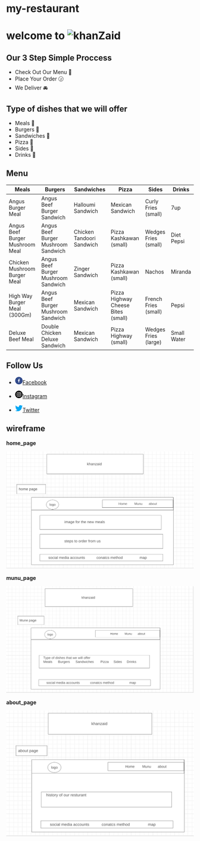 # my-restaurant
# welcome to ![khanZaid](https://static.wixstatic.com/media/ba8c60_263d7b2c0ddd49b59d17341e980b689a~mv2.png/v1/fill/w_255,h_116,al_c,q_85,usm_0.66_1.00_0.01,enc_auto/logo.png) 

## Our 3 Step Simple Proccess
* Check Out Our Menu 📝
* Place Your Order 🕞
* We Deliver 🚘

## Type of dishes that we will offer
* Meals 🍱
* Burgers 🍔
* Sandwiches 🍣
* Pizza 🍕 
* Sides 🍟 
* Drinks 🍹

## Menu


|  Meals |  Burgers |  Sandwiches | Pizza  |  Sides |  Drinks |
|---|---|---|---|---|---|
| Angus Burger Meal  |Angus Beef Burger Sandwich| Halloumi Sandwich  | Mexican Sandwich  |  Curly Fries (small) | 7up  |
| Angus Beef Burger Mushroom Meal  | Angus Beef Burger Mushroom Sandwich  | Chicken Tandoori Sandwich  |  Pizza Kashkawan (small) | Wedges Fries (small)  | Diet Pepsi  |
| Chicken Mushroom Burger Meal |Angus Beef Burger Mushroom Sandwich   | Zinger Sandwich  |  Pizza Kashkawan (small) |  Nachos | Miranda  |
| High Way Burger Meal (300Gm)  |  Angus Beef Burger Mushroom Sandwich |Mexican Sandwich   |Pizza Highway Cheese Bites (small)   |  French Fries (small) | Pepsi  |
| Deluxe Beef Meal  | Double Chicken Deluxe Sandwich  | Mexican Sandwich  |  Pizza Highway (small) |  Wedges Fries (large) |  Small Water |

## Follow Us 
  * ![Facebook logo](facebook.png)[Facebook](https://www.facebook.com/khanzaidjo/)

  * ![instagram logo](instagram.png)[Instagram](https://www.instigram.com/khanzaidjo/)
  * ![Twitter logo](twitter.png)[Twitter](https://www.Twitter.com/khanzaidjo/)
  
## wireframe

**home_page** 


   ![home page](img/wireframe/home_page.PNG)

**munu_page** 


   ![munu page](img/wireframe/munu_page.PNG)



**about_page** 


   ![about page](img/wireframe/about_page.png)

   